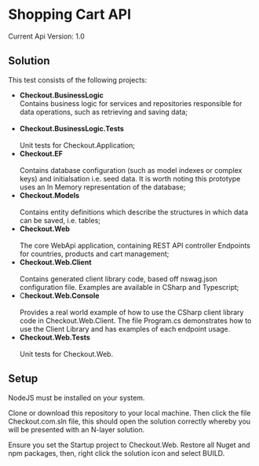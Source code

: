 <h1>Shopping Cart API</h1>

Current Api Version: 1.0

<h2>Solution</h2>

</hr>
This test consists of the following projects:

<ul>
<li><strong>Checkout.BusinessLogic</strong></li>
Contains business logic for services and repositories responsible for data operations, such as retrieving and saving data;</br></br>

<li><strong>Checkout.BusinessLogic.Tests</strong></li><br>
Unit tests for Checkout.Application;

<li><strong>Checkout.EF</strong></li><br>
Contains database configuration (such as model indexes or complex keys) and initialsation i.e. seed data. It is worth noting this prototype uses an In Memory representation of the database;

<li><strong>Checkout.Models</strong></li><br>
Contains entity definitions which describe the structures in which data can be saved, i.e. tables;

<li><strong>Checkout.Web</strong></li><br>
The core WebApi application, containing REST API controller Endpoints for countries, products and cart management;

<li><strong>Checkout.Web.Client</strong></li><br>
Contains generated client library code, based off nswag.json configuration file. Examples are available in CSharp and Typescript;

<li>C<strong>heckout.Web.Console</strong></li><br>
Provides a real world example of how to use the CSharp client library code in Checkout.Web.Client. The file Program.cs demonstrates how to use the Client Library and has examples of each endpoint usage.

<li><strong>Checkout.Web.Tests</strong></li><br>
Unit tests for Checkout.Web.
</ul>

<h2>Setup</h2>
<p>NodeJS must be installed on your system.</p>

<p>Clone or download this repository to your local machine. Then click the file Checkout.com.sln file, this should open the solution correctly whereby you will be presented with an N-layer solution.

Ensure you set the Startup project to Checkout.Web. Restore all Nuget and npm packages, then, right click the solution icon and select BUILD.</p>
